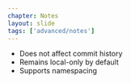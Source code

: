 ```yaml
---
chapter: Notes
layout: slide
tags: ['advanced/notes']
---
```


* Does not affect commit history
* Remains local-only by default
* Supports namespacing
